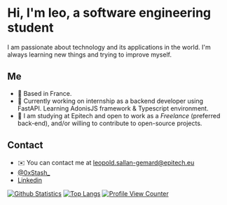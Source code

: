 # Hi, I'm leo, a software engineering student

I am passionate about technology and its applications in the world. I'm always learning new things and trying to improve myself.
## Me

- 📍 Based in France.
- 🌱 Currently working on internship as a backend developer using FastAPI. Learning AdonisJS framework & Typescript environment.
- 🏫 I am studying at Epitech and open to work as a *Freelance* (preferred back-end), and/or willing to contribute to open-source projects.

## Contact
- ✉️ You can contact me at [leopold.sallan-gemard@epitech.eu](mailto:leopold.sallan-gemard@epitech.eu)
- [@0xStash_](https://twitter.com/0xStash_)
- [Linkedin](https://www.linkedin.com/in/leopold-sallan-gemard/)

[![Github Statistics](https://github-readme-stats.vercel.app/api?username=sgLeopold&count_private=true&show_icons=true&hide_border=true&theme=radical)](https://github.com/sgLeopold)
[![Top Langs](https://github-readme-stats.vercel.app/api/top-langs/?username=sgLeopold&layout=compact&count_private=true&theme=radical)](https://github.com/sgLeopold)
[![Profile View Counter](https://komarev.com/ghpvc/?username=sgLeopold)](https://github.com/sgLeopold)
